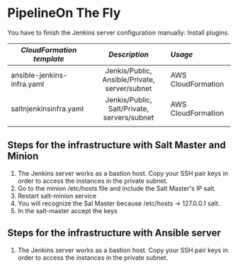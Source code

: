 PipelineOn The Fly
==================

You have to finish the Jenkins server configuration manually: Install plugins.


|*CloudFormation template*                  |*Description*                                 |*Usage*             |
| ------------------------------------------|:--------------------------------------------:|:-------------------|
|ansible-jenkins-infra.yaml                 |Jenkis/Public, Ansible/Private, server/subnet |AWS CloudFormation  |
|saltnjenkinsinfra.yaml                     |Jenkis/Public, Salt/Private, servers/subnet   |AWS CloudFormation  | 
|                                           |                                              |                    |



Steps for the infrastructure with Salt Master and Minion
--------------------------------------------------------

1. The Jenkins server works as a bastion host. Copy your SSH pair keys in order to access the 
   instances in the private subnet.
2. Go to the minion /etc/hosts file and include the Salt Master's IP salt.
3. Restart salt-minion service
4. You will recognize the Sal Master because /etc/hosts -> 127.0.0.1 salt.
5. In the salt-master accept the keys

Steps for the infrastructure with Ansible server
------------------------------------------------

1. The Jenkins server works as a bastion host. Copy your SSH pair keys in order to access the 
   instances in the private subnet. 
